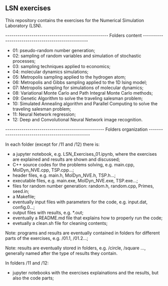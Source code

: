 ## LSN exercises

This repository contains the exercises for the Numerical Simulation Laboratory (LSN).


--------------------------------------------------- Folders content ---------------------------------------------------

* 01: pseudo-random number generation;
* 02: sampling of random variables and simulation of stochastic processes;
* 03: sampling techniques applied to economics;
* 04: molecular dynamics simulations;
* 05: Metropolis sampling applied to the hydrogen atom;
* 06: Metropolis and Gibbs sampling applied to the 1D Ising model;
* 07: Metropolis sampling for simulations of molecular dynamics;
* 08: Variational Monte Carlo and Path Integral Monte Carlo methods;
* 09: Genetic Algorithm to solve the traveling salesman problem;
* 10: Simulated Annealing algorithm and Parallel Computing to solve the traveling salesman problem;
* 11: Neural Network regression;
* 12: Deep and Convolutional Neural Network image recognition.


------------------------------------------------- Folders organization -------------------------------------------------

In each folder (except for /11 and /12) there is:
* a jupyter notebook, e.g. LSN_Exercises_01.ipynb, where the exercises are explained and results are shown and discussed;
* C++ source codes for the problems solving, e.g. main.cpp, MolDyn_NVE.cpp, TSP.cpp...;
* header files, e.g. main.h, MolDyn_NVE.h, TSP.h...;
* executable files, e.g. main.exe, MolDyn_NVE.exe, TSP.exe...;
* files for random number generation: random.h, random.cpp, Primes, seed.in;
* a Makefile;
* eventually input files with parameters for the code, e.g. input.dat, config.0...;
* output files with results, e.g. *.out;
* eventually a README.md file that explains how to properly run the code;
* evetually a clean.sh file for cleaning contents;

Note: programs and results are eventually contained in folders for different parts of the exercises, e.g. /01.1, /01.2...;

Note: results are eventually stored in folders, e.g. /circle, /square ..., generally named after the type of results they contain.

In folders /11 and /12:
* jupyter notebooks with the exercises explainations and the results, but also the code parts;
